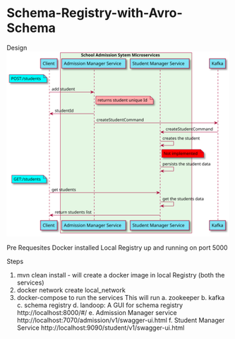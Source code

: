 # Schema-Registry-with-Avro-Schema
Design
![alt text](https://github.com/Ruthwik/Schema-Registry-with-Avro-Schema/blob/master/design/school_admission_system.svg)

Pre Requesites
Docker installed
Local Registry up and running on port 5000

Steps
1. mvn clean install - will create a docker image in local Registry (both the services)
2. docker network create local_network
3. docker-compose to run the services
  This will run
   a. zookeeper
   b. kafka
   c. schema registry
   d. landoop: A GUI for schema registry http://localhost:8000/#/
   e. Admission Manager service http://localhost:7070/admission/v1/swagger-ui.html
   f. Student Manager Service http://localhost:9090/student/v1/swagger-ui.html


